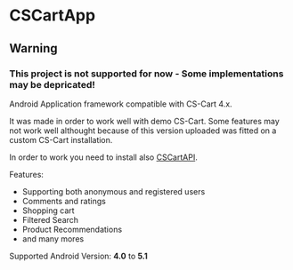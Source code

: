 # CSCartApp

## Warning
### This project is not supported for now - Some implementations may be depricated!

Android Application framework compatible with CS-Cart 4.x.

It was made in order to work well with demo CS-Cart. Some features may not work well althought because of this version uploaded was fitted on a custom CS-Cart installation.

In order to work you need to install also [CSCartAPI](https://github.com/lioutasb/CSCartAPI).

Features:
- Supporting both anonymous and registered users
- Comments and ratings
- Shopping cart
- Filtered Search
- Product Recommendations
- and many mores

Supported Android Version: **4.0** to **5.1**
